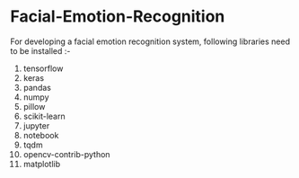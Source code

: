 # Facial-Emotion-Recognition

For developing a facial emotion recognition system, following libraries need to be installed :-
1) tensorflow
2) keras
3) pandas
4) numpy
5) pillow
6) scikit-learn
7) jupyter
8) notebook
9) tqdm
10) opencv-contrib-python
11) matplotlib
